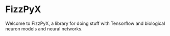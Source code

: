 # FizzPyX

Welcome to FizzPyX, a library for doing stuff with Tensorflow and biological neuron models and neural networks.


